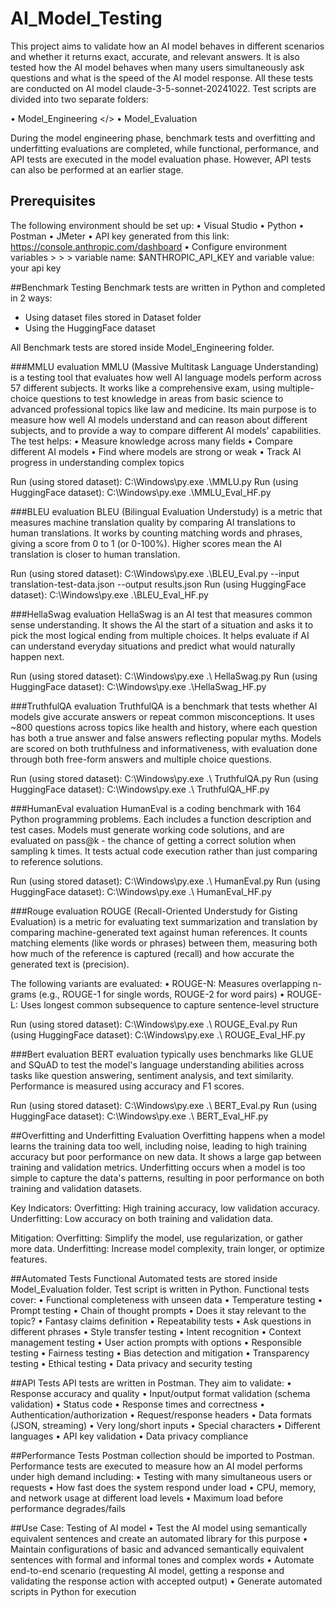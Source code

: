 # AI_Model_Testing
This project aims to validate how an AI model behaves in different scenarios and whether it returns exact, accurate, and relevant answers. It is also tested how the AI model behaves when many users simultaneously ask questions and what is the speed of the AI model response. All these tests are conducted on AI model claude-3-5-sonnet-20241022. Test scripts are divided into two separate folders: 

•	Model_Engineering </>
•	Model_Evaluation

During the model engineering phase, benchmark tests and overfitting and underfitting evaluations are completed, while functional, performance, and API tests are executed in the model evaluation phase. However, API tests can also be performed at an earlier stage.

## Prerequisites
The following environment should be set up:
•	Visual Studio
•	Python
•	Postman
•	JMeter
•	API key generated from this link: https://console.anthropic.com/dashboard 
•	Configure environment variables > > > variable name: $ANTHROPIC_API_KEY and variable value: your api key

##Benchmark Testing
Benchmark tests are written in Python and completed in 2 ways:
-	Using dataset files stored in Dataset folder
-	Using the HuggingFace dataset 

All Benchmark tests are stored inside Model_Engineering folder.

###MMLU evaluation
MMLU (Massive Multitask Language Understanding) is a testing tool that evaluates how well AI language models perform across 57 different subjects. It works like a comprehensive exam, using multiple-choice questions to test knowledge in areas from basic science to advanced professional topics like law and medicine. Its main purpose is to measure how well AI models understand and can reason about different subjects, and to provide a way to compare different AI models' capabilities. The test helps:
•	Measure knowledge across many fields
•	Compare different AI models
•	Find where models are strong or weak
•	Track AI progress in understanding complex topics

Run (using stored dataset):  C:\Windows\py.exe .\MMLU.py
Run (using HuggingFace dataset):  C:\Windows\py.exe .\MMLU_Eval_HF.py

###BLEU evaluation
BLEU (Bilingual Evaluation Understudy) is a metric that measures machine translation quality by comparing AI translations to human translations. It works by counting matching words and phrases, giving a score from 0 to 1 (or 0-100%). Higher scores mean the AI translation is closer to human translation.

Run (using stored dataset):
C:\Windows\py.exe .\BLEU_Eval.py --input translation-test-data.json --output results.json
Run (using HuggingFace dataset):  C:\Windows\py.exe .\BLEU_Eval_HF.py

###HellaSwag evaluation
HellaSwag is an AI test that measures common sense understanding. It shows the AI the start of a situation and asks it to pick the most logical ending from multiple choices. It helps evaluate if AI can understand everyday situations and predict what would naturally happen next. 

Run (using stored dataset):  C:\Windows\py.exe .\ HellaSwag.py 
Run (using HuggingFace dataset):  C:\Windows\py.exe .\HellaSwag_HF.py

###TruthfulQA evaluation
TruthfulQA is a benchmark that tests whether AI models give accurate answers or repeat common misconceptions. It uses ~800 questions across topics like health and history, where each question has both a true answer and false answers reflecting popular myths. Models are scored on both truthfulness and informativeness, with evaluation done through both free-form answers and multiple choice questions.

Run (using stored dataset):  C:\Windows\py.exe .\ TruthfulQA.py
Run (using HuggingFace dataset):  C:\Windows\py.exe .\ TruthfulQA_HF.py

###HumanEval evaluation
HumanEval is a coding benchmark with 164 Python programming problems. Each includes a function description and test cases. Models must generate working code solutions, and are evaluated on pass@k - the chance of getting a correct solution when sampling k times. It tests actual code execution rather than just comparing to reference solutions.

Run (using stored dataset):  C:\Windows\py.exe .\ HumanEval.py
Run (using HuggingFace dataset):  C:\Windows\py.exe .\ HumanEval_HF.py

###Rouge evaluation
ROUGE (Recall-Oriented Understudy for Gisting Evaluation) is a metric for evaluating text summarization and translation by comparing machine-generated text against human references. It counts matching elements (like words or phrases) between them, measuring both how much of the reference is captured (recall) and how accurate the generated text is (precision).

The following variants are evaluated:
•	ROUGE-N: Measures overlapping n-grams (e.g., ROUGE-1 for single words, ROUGE-2 for word pairs)
•	ROUGE-L: Uses longest common subsequence to capture sentence-level structure

Run (using stored dataset):  C:\Windows\py.exe .\ ROUGE_Eval.py
Run (using HuggingFace dataset):  C:\Windows\py.exe .\ ROUGE_Eval_HF.py

###Bert evaluation
BERT evaluation typically uses benchmarks like GLUE and SQuAD to test the model's language understanding abilities across tasks like question answering, sentiment analysis, and text similarity. Performance is measured using accuracy and F1 scores.

Run (using stored dataset):  C:\Windows\py.exe .\ BERT_Eval.py
Run (using HuggingFace dataset):  C:\Windows\py.exe .\ BERT_Eval_HF.py

##Overfitting and Underfitting Evaluation
Overfitting happens when a model learns the training data too well, including noise, leading to high training accuracy but poor performance on new data. It shows a large gap between training and validation metrics. Underfitting occurs when a model is too simple to capture the data's patterns, resulting in poor performance on both training and validation datasets.

Key Indicators:
Overfitting: High training accuracy, low validation accuracy.
Underfitting: Low accuracy on both training and validation data.

Mitigation:
Overfitting: Simplify the model, use regularization, or gather more data.
Underfitting: Increase model complexity, train longer, or optimize features.

##Automated Tests
Functional Automated tests are stored inside Model_Evaluation folder. Test script is written in Python. Functional tests cover:
•	Functional completeness with unseen data
•	Temperature testing
•	Prompt testing
•	Chain of thought prompts
•	Does it stay relevant to the topic?
•	Fantasy claims definition
•	Repeatability tests
•	Ask questions in different phrases
•	Style transfer testing
•	Intent recognition
•	Context management testing
•	User action prompts with options
•	Responsible testing
•	Fairness testing
•	Bias detection and mitigation
•	Transparency testing 
•	Ethical testing
•	Data privacy and security testing

##API Tests
API tests are written in Postman. They aim to validate:
•	Response accuracy and quality
•	Input/output format validation (schema validation)
•	Status code
•	Response times and correctness
•	Authentication/authorization
•	Request/response headers
•	Data formats (JSON, streaming)
•	Very long/short inputs
•	Special characters
•	Different languages
•	API key validation
•	Data privacy compliance

##Performance Tests
Postman collection should be imported to Postman.
Performance tests are executed to measure how an AI model performs under high demand including:
•	Testing with many simultaneous users or requests
•	How fast does the system respond under load
•	CPU, memory, and network usage at different load levels
•	Maximum load before performance degrades/fails

##Use Case: Testing of AI model
•	Test the AI model using semantically equivalent sentences and create an automated library for this purpose
•	Maintain configurations of basic and advanced semantically equivalent sentences with formal and informal tones and complex words
•	Automate end-to-end scenario (requesting AI model, getting a response and validating the response action with accepted output)
•	Generate automated scripts in Python for execution


